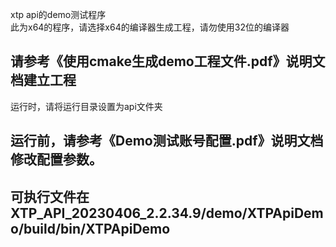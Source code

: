xtp api的demo测试程序  
此为x64的程序，请选择x64的编译器生成工程，请勿使用32位的编译器  
## **请参考《使用cmake生成demo工程文件.pdf》说明文档建立工程**  
运行时，请将运行目录设置为api文件夹  
## **运行前，请参考《Demo测试账号配置.pdf》说明文档修改配置参数。**  

## 可执行文件在XTP_API_20230406_2.2.34.9/demo/XTPApiDemo/build/bin/XTPApiDemo